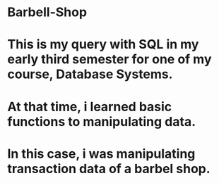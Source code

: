 # Barbell-Shop
# This is my query with SQL in my early third semester for one of my course, Database Systems. 
# At that time, i learned basic functions to manipulating data. 
# In this case, i was manipulating transaction data of a barbel shop.
